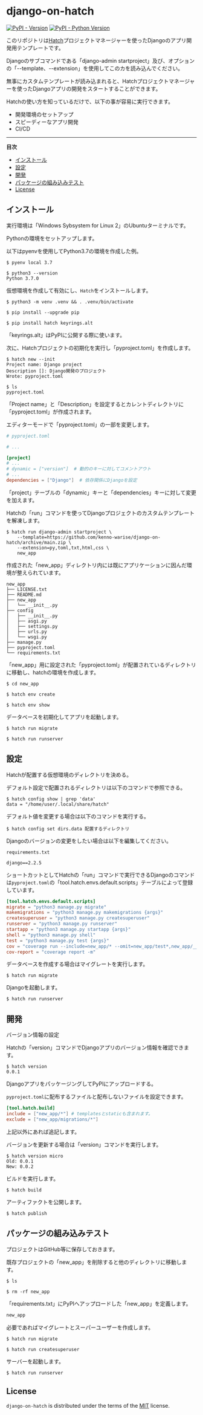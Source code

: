 # django-on-hatch

[![PyPI - Version](https://img.shields.io/pypi/v/django-hatch.svg)](https://pypi.org/project/django-hatch)
[![PyPI - Python Version](https://img.shields.io/pypi/pyversions/django-hatch.svg)](https://pypi.org/project/django-hatch)

このリポジトリは[Hatch](https://hatch.pypa.io/latest/)プロジェクトマネージャーを使ったDjangoのアプリ開発用テンプレートです。

Djangoのサブコマンドである「django-admin startproject」及び、オプションの「--template、--extension」を使用してこのカを読み込んでください。

無事にカスタムテンプレートが読み込まれると、Hatchプロジェクトマネージャーを使ったDjangoアプリの開発をスタートすることができます。

Hatchの使い方を知っているだけで、以下の事が容易に実行できます。

- 開発環境のセットアップ
- スピーディーなアプリ開発
- CI/CD

-----

**目次**
- [インストール](#インストール)
- [設定](#設定)
- [開発](#開発)
- [パッケージの組み込みテスト](#パッケージの組み込みテスト)
- [License](#license)

## インストール

実行環境は「Windows Sybsystem for Linux 2」のUbuntuターミナルです。


Pythonの環境をセットアップします。

以下はpyenvを使用してPython3.7の環境を作成した例。

```console
$ pyenv local 3.7

$ python3 --version
Python 3.7.0
```

仮想環境を作成して有効にし、`Hatch`をインストールします。

```console
$ python3 -m venv .venv && . .venv/bin/activate

$ pip install --upgrade pip

$ pip install hatch keyrings.alt
```

「keyrings.alt」はPyPIに公開する際に使います。

次に、Hatchプロジェクトの初期化を実行し「pyproject.toml」を作成します。

```console
$ hatch new --init
Project name: Django project
Description []: Django開発のプロジェクト
Wrote: pyproject.toml

$ ls
pyproject.toml
```

「Project name」と「Description」を設定するとカレントディレクトリに「pyproject.toml」が作成されます。

エディターモードで「pyproject.toml」の一部を変更します。

```toml
# pyproject.toml

# ...

[project]
# ...
# dynamic = ["version"]  # 動的のキーに対してコメントアウト
# ...
dependencies = ["Django"]  # 依存関係にDjangoを設定
```

「project」テーブルの「dynamic」キーと「dependencies」キーに対して変更を加えます。

Hatchの「run」コマンドを使ってDjangoプロジェクトのカスタムテンプレートを解凍します。

```console
$ hatch run django-admin startproject \
    --template=https://github.com/kenno-warise/django-on-hatch/archive/main.zip \
    --extension=py,toml,txt,html,css \
    new_app
```

作成された「new_app」ディレクトリ内には既にアプリケーションに因んだ環境が整えられています。

```
new_app
├── LICENSE.txt
├── README.md
├── new_app
│   └── __init__.py
├── config
│   ├── __init__.py
│   ├── asgi.py
│   ├── settings.py
│   ├── urls.py
│   └── wsgi.py
├── manage.py
├── pyproject.toml
└── requirements.txt
```

「new_app」用に設定された「pyproject.toml」が配置されているディレクトリに移動し、hatchの環境を作成します。

```console
$ cd new_app

$ hatch env create

$ hatch env show

```

データベースを初期化してアプリを起動します。

```console
$ hatch run migrate

$ hatch run runserver
```

## 設定

Hatchが配置する仮想環境のディレクトリを決める。

デフォルト設定で配置されるディレクトリは以下のコマンドで参照できる。

```console
$ hatch config show | grep 'data'
data = "/home/user/.local/share/hatch"
```

デフォルト値を変更する場合は以下のコマンドを実行する。

```console
$ hatch config set dirs.data 配置するディレクトリ
```

Djangoのバージョンの変更をしたい場合は以下を編集してください。

`requirements.txt`

```
django==2.2.5
```

ショートカットとしてHatchの「run」コマンドで実行できるDjangoのコマンドは`pyproject.toml`の「tool.hatch.envs.default.scripts」テーブルによって登録しています。

```toml
[tool.hatch.envs.default.scripts]
migrate = "python3 manage.py migrate"
makemigrations = "python3 manage.py makemigrations {args}"
createsuperuser = "python3 manage.py createsuperuser"
runserver = "python3 manage.py runserver"
startapp = "python3 manage.py startapp {args}"
shell = "python3 manage.py shell"
test = "python3 manage.py test {args}"
cov = "coverage run --include=new_app/* --omit=new_app/test*,new_app/__init__.py,new_app/migrations/* manage.py test {args}"
cov-report = "coverage report -m"
```

データベースを作成する場合はマイグレートを実行します。

```consolw
$ hatch run migrate
```

Djangoを起動します。

```console
$ hatch run runserver
```

## 開発

バージョン情報の設定

Hatchの「version」コマンドでDjangoアプリのバージョン情報を確認できます。

```console
$ hatch version
0.0.1
```

DjangoアプリをパッケージングしてPyPIにアップロードする。

`pyproject.toml`に配布するファイルと配布しないファイルを設定できます。

```toml
[tool.hatch.build]
include = ["new_app/*"] # templatesとstaticも含まれます。
exclude = ["new_app/migrations/*"]
```

上記以外にあれば追記します。

バージョンを更新する場合は「version」コマンドを実行します。

```console
$ hatch version micro
Old: 0.0.1
New: 0.0.2
```

ビルドを実行します。

```console
$ hatch build
```

アーティファクトを公開します。

```console
$ hatch publish
```

## パッケージの組み込みテスト

プロジェクトはGitHub等に保存しておきます。

既存プロジェクトの「new_app」を削除すると他のディレクトリに移動します。

```console
$ ls

$ rm -rf new_app
```

「requirements.txt」にPyPIへアップロードした「new_app」を定義します。

```txt
new_app
```

必要であればマイグレートとスーパーユーザーを作成します。

```console
$ hatch run migrate

$ hatch run createsuperuser
```

サーバーを起動します。

```console
$ hatch run runserver
```


## License

`django-on-hatch` is distributed under the terms of the [MIT](https://spdx.org/licenses/MIT.html) license.
